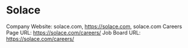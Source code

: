 # Solace

Company Website: solace.com, https://solace.com, solace.com
Careers Page URL: https://solace.com/careers/
Job Board URL: https://solace.com/careers/